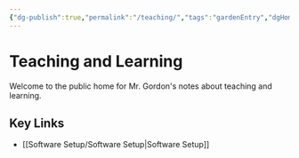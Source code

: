 ```yaml
---
{"dg-publish":true,"permalink":"/teaching/","tags":"gardenEntry","dgHomeLink":true,"dgPassFrontmatter":false}
---
```


# Teaching and Learning
Welcome to the public home for Mr. Gordon's notes about teaching and learning.
## Key Links
* [[Software Setup/Software Setup|Software Setup]]